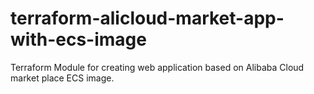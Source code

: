 # terraform-alicloud-market-app-with-ecs-image
Terraform Module for creating web application based on Alibaba Cloud market place  ECS image.
